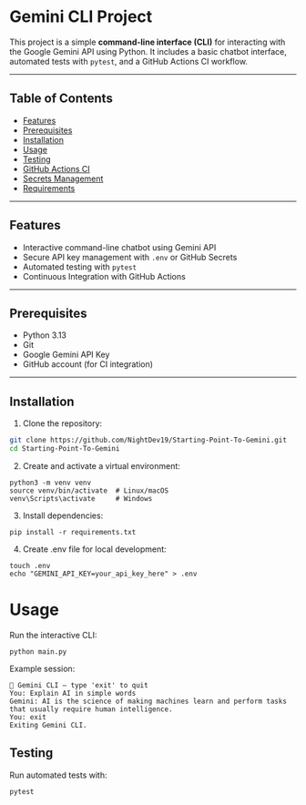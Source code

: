# Gemini CLI Project

This project is a simple **command-line interface (CLI)** for interacting with the Google Gemini API using Python.
It includes a basic chatbot interface, automated tests with `pytest`, and a GitHub Actions CI workflow.

---

## Table of Contents
- [Features](#features)
- [Prerequisites](#prerequisites)
- [Installation](#installation)
- [Usage](#usage)
- [Testing](#testing)
- [GitHub Actions CI](#github-actions-ci)
- [Secrets Management](#secrets-management)
- [Requirements](#requirements)

---

## Features
- Interactive command-line chatbot using Gemini API
- Secure API key management with `.env` or GitHub Secrets
- Automated testing with `pytest`
- Continuous Integration with GitHub Actions

---

## Prerequisites
- Python 3.13
- Git
- Google Gemini API Key
- GitHub account (for CI integration)

---

## Installation

1. Clone the repository:
```bash
git clone https://github.com/NightDev19/Starting-Point-To-Gemini.git
cd Starting-Point-To-Gemini
```
2. Create and activate a virtual environment:
```
python3 -m venv venv
source venv/bin/activate  # Linux/macOS
venv\Scripts\activate     # Windows
```
3. Install dependencies:
```
pip install -r requirements.txt
```
4. Create .env file for local development:
```
touch .env
echo "GEMINI_API_KEY=your_api_key_here" > .env
```

# Usage
Run the interactive CLI:
```
python main.py
```
Example session:
```
💬 Gemini CLI — type 'exit' to quit
You: Explain AI in simple words
Gemini: AI is the science of making machines learn and perform tasks that usually require human intelligence.
You: exit
Exiting Gemini CLI.
```
## Testing
Run automated tests with:
```
pytest
```
